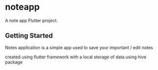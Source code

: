 # noteapp

A note app Flutter project.

## Getting Started

Notes application is a simple app used to save your important / edit notes

created using flutter framework with a local storage of data using hive package
